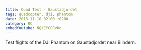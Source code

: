 ```yaml
---
title: Quad Test - Gaustadjordet
tags: quadcopter, dji, phantom
date: 2013-11-10 02:00 +0200
category: RC
embedYoutube: NQtEYCCRvko
---
```


Test flights of the DJI Phantom on Gaustadjordet near Blindern.

<embed-youtube id="NQtEYCCRvko"></embed-youtube>

